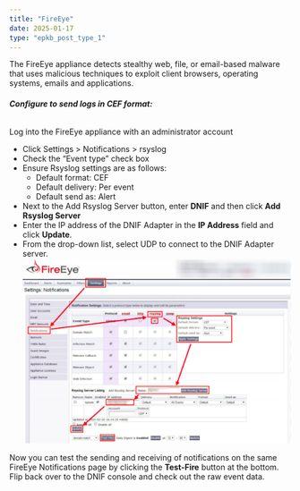 ```yaml
---
title: "FireEye"
date: 2025-01-17
type: "epkb_post_type_1"
---
```


The FireEye appliance detects stealthy web, file, or email-based malware that uses malicious techniques to exploit client browsers, operating systems, emails and applications.

###### **Configure to send logs in CEF format:**

Log into the FireEye appliance with an administrator account

- Click Settings > Notifications > rsyslog
- Check the “Event type” check box
- Ensure Rsyslog settings are as follows:
    - Default format: CEF
    - Default delivery: Per event
    - Default send as: Alert
- Next to the Add Rsyslog Server button, enter **DNIF** and then click **Add Rsyslog Server**
- Enter the IP address of the DNIF Adapter in the **IP Address** field and click **Update**.
- From the drop-down list, select UDP to connect to the DNIF Adapter server.  
    ![](./images-FireEye/FireEye-1.webp)

Now you can test the sending and receiving of notifications on the same FireEye Notifications page by clicking the **Test-Fire** button at the bottom. Flip back over to the DNIF console and check out the raw event data.
